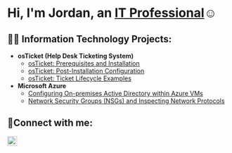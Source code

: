 <h1>Hi, I'm Jordan, an <a href="https://www.linkedin.com/public-profile/settings?trk=d_flagship3_profile_self_view_public_profile">IT Professional</a>☺</h1>

<h2>👨‍💻 Information Technology Projects:</h2>

- <b>osTicket (Help Desk Ticketing System)</b>
  - [osTicket: Prerequisites and Installation](https://github.com/jordandanielwest/osticket-prereqs)
  - [osTicket: Post-Installation Configuration](https://github.com/jordandanielwest/post-install-config)
  - [osTicket: Ticket Lifecycle Examples](https://github.com/jordandanielwest/ticket-lifecycle)
- <b>Microsoft Azure</b>
  - [Configuring On-premises Active Directory within Azure VMs](https://github.com/jordandanielwest/configure-ad)
  - [Network Security Groups (NSGs) and Inspecting Network Protocols](https://github.com/jordandanielwest/azure-network-protocols)

<h2>🤳Connect with me:</h2>

[<img align="left" alt="Josh | LinkedIn" width="22px" src="https://cdn.jsdelivr.net/npm/simple-icons@v3/icons/linkedin.svg" />][linkedin]

[linkedin]: https://www.linkedin.com/public-profile/settings?trk=d_flagship3_profile_self_view_public_profile
